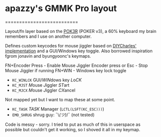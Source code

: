 
# apazzy's GMMK Pro layout
==========================

Layout/fn layer based on the [POK3R](https://hackorama.github.io/pok3r.html) (POKER v3), a 60% keyboard my brain remembers and I use on another computer.

Defines custom keycodes for mouse jiggler based on [DIYCharles' implementation](https://github.com/DIYCharles/MouseJiggler) and a GUI/Windows key toggle. Also borrowed inspiration fgrom jonavin and byungyoonc's keymaps.

FN+Encoder Press - Enable Mouse Jiggler
Encoder press or Esc - Stop Mouse Jiggler if running
FN+WIN - Windows key lock toggle

- `KC_WINLCK`   GUI/*WIN*dows key *L*o*CK*
- `KC_MJST`     *M*ouse *J*iggler *ST*art
- `KC_MJCX`     *M*ouse *J*iggler *CX*ancel

Not mapped yet but I want to map these at some point.
- `KC_TASK`     *TASK* Manager (`LCTL(LSFT(KC_ESC)))`)
- `EMO_SHRUG`   shrug guy: ¯\\_(ツ)_/¯ (not tested)

Code is messy - sorry. I tried to put as much of this in userspace as possible but couldn't get it working, so I shoved it all in my keymap.
